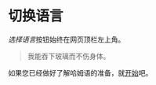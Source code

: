 # 切换语言

<i class="fa fa-globe">选择语言</i>按钮始终在网页顶栏左上角。

> 我能吞下玻璃而不伤身体。

如果您已经做好了解哈姆语的准备，就[开始](About_Hamud.md)吧。

